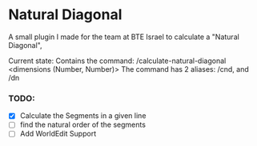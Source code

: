 # Natural Diagonal

A small plugin I made for the team at BTE Israel to calculate a "Natural Diagonal",

Current state:
Contains the command: /calculate-natural-diagonal <dimensions (Number, Number)>
The command has 2 aliases: /cnd, and /dn

### TODO: 
- [x] Calculate the Segments in a given line
- [ ] find the natural order of the segments
- [ ] Add WorldEdit Support
